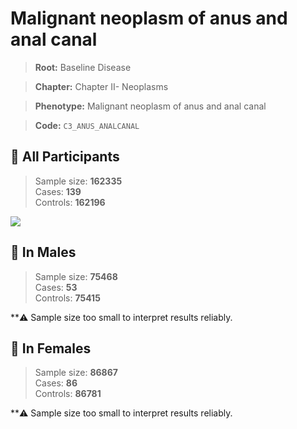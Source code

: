 # Malignant neoplasm of anus and anal canal

> **Root:** Baseline Disease  

> **Chapter:** Chapter II- Neoplasms  

> **Phenotype:** Malignant neoplasm of anus and anal canal  

> **Code:** `C3_ANUS_ANALCANAL`

## 🧪 All Participants  
> Sample size: **162335**  
> Cases: **139**  
> Controls: **162196**
<img src="/Disease/Figures/ALL/Incidence/C3_ANUS_ANALCANAL.png"/>
<CsvTable src="/public/Disease/Data/ALL/Incidence/COX_C3_ANUS_ANALCANAL.csv" label="🔍 View full results" />

## 👨 In Males  
> Sample size: **75468**  
> Cases: **53**  
> Controls: **75415**

**⚠️ Sample size too small to interpret results reliably.


## 👩 In Females  
> Sample size: **86867**  
> Cases: **86**  
> Controls: **86781**

**⚠️ Sample size too small to interpret results reliably.


